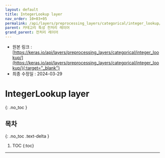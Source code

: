 ```yaml
---
layout: default
title: IntegerLookup layer
nav_order: 10+03+05
permalink: /api/layers/preprocessing_layers/categorical/integer_lookup/
parent: 카테고리 특성 전처리 레이어
grand_parent: 전처리 레이어
---
```


* 원본 링크 : [https://keras.io/api/layers/preprocessing_layers/categorical/integer_lookup/](https://keras.io/api/layers/preprocessing_layers/categorical/integer_lookup/){:target="_blank"}
* 최종 수정일 : 2024-03-29

# IntegerLookup layer
{: .no_toc }

## 목차
{: .no_toc .text-delta }

1. TOC
{:toc}

---
